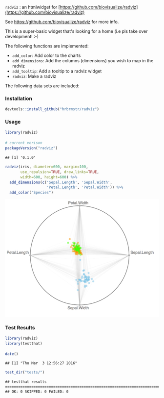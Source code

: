 
`radviz` : an htmlwidget for [https://github.com/biovisualize/radviz](https://github.com/biovisualize/radviz)

See <https://github.com/biovisualize/radviz> for more info.

This is a super-basic widget that's looking for a home (i.e pls take over development! :-)

The following functions are implemented:

- `add_color`:	Add color to the charts
- `add_dimensions`:	Add the columns (dimensions) you wish to map in the radviz
- `add_tooltip`:	Add a tooltip to a radviz widget
- `radviz`:	Make a radviz

The following data sets are included:

### Installation


```r
devtools::install_github("hrbrmstr/radviz")
```



### Usage


```r
library(radviz)

# current verison
packageVersion("radviz")
```

```
## [1] '0.1.0'
```

```r
radviz(iris, diameter=600, margin=100, 
       use_repulsion=TRUE, draw_links=TRUE, 
       width=600, height=600) %>% 
  add_dimensions(c('Sepal.Length', 'Sepal.Width', 
                   'Petal.Length', 'Petal.Width')) %>% 
  add_color("Species")
```

![](radviz.png)

### Test Results


```r
library(radviz)
library(testthat)

date()
```

```
## [1] "Thu Mar  3 12:56:27 2016"
```

```r
test_dir("tests/")
```

```
## testthat results ========================================================================================================
## OK: 0 SKIPPED: 0 FAILED: 0
```

